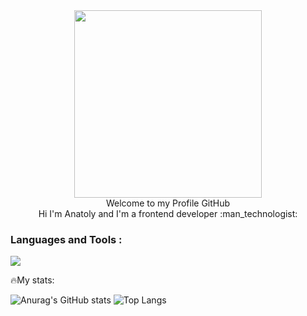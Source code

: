 <div id="header" align="center">
  <img src="https://media.giphy.com/media/Qo2dupDib32rkTY4hX/giphy.gif" width="300">
</div>
<div align="center">
   Welcome to my Profile GitHub
</div>

<div align="center">
  Hi I'm Anatoly and I'm a frontend developer :man_technologist:
</div>

### Languages and Tools :

<p>
  <a href="https://skillicons.dev">
    <img src="https://skillicons.dev/icons?i=html,css,py,js,nodejs,react,django,tailwind,git,github,vscode,figma" />
  </a>
</p>

:fire:My stats:

![Anurag's GitHub stats](https://github-readme-stats.vercel.app/api?username=Sskame1&show_icons=true&theme=react)
![Top Langs](https://github-readme-stats.vercel.app/api/top-langs/?username=Sskame1&show_icons=true&theme=react)
